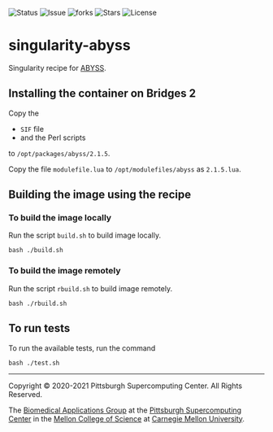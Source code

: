 ![Status](https://github.com/pscedu/singularity-abyss/actions/workflows/main.yml/badge.svg)
![Issue](https://img.shields.io/github/issues/pscedu/singularity-abyss)
![forks](https://img.shields.io/github/forks/pscedu/singularity-abyss)
![Stars](https://img.shields.io/github/stars/pscedu/singularity-abyss)
![License](https://img.shields.io/github/license/pscedu/singularity-abyss)

# singularity-abyss
Singularity recipe for [ABYSS](https://github.com/sandialabs/ABYSS).

## Installing the container on Bridges 2
Copy the

* `SIF` file
* and the Perl scripts

to `/opt/packages/abyss/2.1.5`.

Copy the file `modulefile.lua` to `/opt/modulefiles/abyss` as `2.1.5.lua`.

## Building the image using the recipe
### To build the image locally
Run the script `build.sh` to build image locally.

```
bash ./build.sh
```

### To build the image remotely
Run the script `rbuild.sh` to build image remotely.

```
bash ./rbuild.sh
```

## To run tests
To run the available tests, run the command

```
bash ./test.sh
```

---
Copyright © 2020-2021 Pittsburgh Supercomputing Center. All Rights Reserved.

The [Biomedical Applications Group](https://www.psc.edu/biomedical-applications/) at the [Pittsburgh Supercomputing
Center](http://www.psc.edu) in the [Mellon College of Science](https://www.cmu.edu/mcs/) at [Carnegie Mellon University](http://www.cmu.edu).


